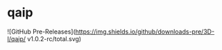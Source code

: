 # qaip

![GitHub Pre-Releases](https://img.shields.io/github/downloads-pre/3D-I/qaip/ v1.0.2-rc/total.svg)

